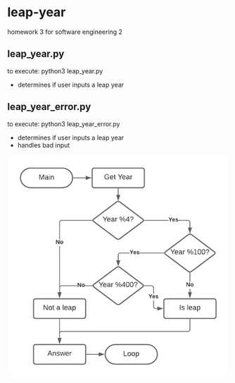 # leap-year
homework 3 for software engineering 2

## leap_year.py
to execute: python3 leap_year.py
* determines if user inputs a leap year

## leap_year_error.py
to execute: python3 leap_year_error.py
* determines if user inputs a leap year
* handles bad input

![leap year diagram](leap_year_diagram.png)
